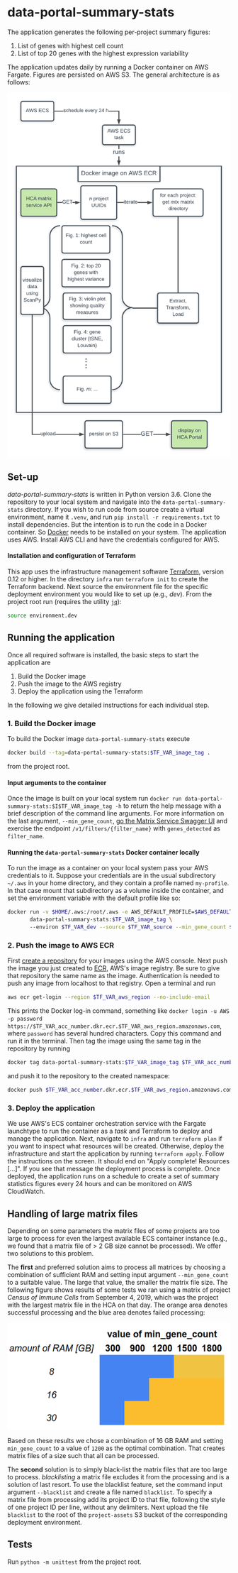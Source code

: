 # data-portal-summary-stats

The application generates the following per-project summary figures:

1. List of genes with highest cell count
2. List of top 20 genes with the highest expression variability
 
The application updates daily by running a Docker container on AWS Fargate. Figures are persisted 
on AWS S3. The general architecture is as follows:

![](./illustrations/spec_v4.png)

## Set-up
_data-portal-summary-stats_ is written in Python version 3.6. Clone the repository to your 
local system and navigate into the `data-portal-summary-stats` directory. If you wish to run code
from source create a virtual environment, name it `.venv`, and run 
`pip install -r requirements.txt` to install dependencies. 
But the intention is to run the code in a Docker container. So 
[Docker](https://www.docker.com) needs to be installed on your system. The application 
uses AWS. Install AWS CLI and have the credentials configured for AWS. 

#### Installation and configuration of Terraform
This app uses the infrastructure management software 
[Terraform](https://learn.hashicorp.com/terraform/getting-started/install.html), version 0.12 
or higher. In the directory `infra` run `terraform init` to create the Terraform backend. 
Next source the environment file for the specific deployment environment you would like to set 
up (e.g., _dev_). From the project root run 
(requires the utility [`jq`](https://stedolan.github.io/jq/)):

```bash
source environment.dev
```

## Running the application

Once all required software is installed, the basic steps to start the application are
1. Build the Docker image
2. Push the image to the AWS registry
3. Deploy the application using the Terraform

In the following we give detailed instructions for each individual step.

### 1. Build the Docker image
To build the Docker image `data-portal-summary-stats` execute

```bash
docker build --tag=data-portal-summary-stats:$TF_VAR_image_tag .
```
from the project root.

#### Input arguments to the container

Once the image is built on your local system run 
`docker run data-portal-summary-stats:$I$TF_VAR_image_tag -h` to 
return the help message with a brief description of the command line arguments. For more 
information on the last argument, `--min_gene_count`, 
[go the Matrix Service Swagger UI](https://matrix.staging.data.humancellatlas.org/)
and exercise the endpoint `/v1/filters/{filter_name}` with `genes_detected` as `filter_name`.   

#### Running the `data-portal-summary-stats` Docker container locally

To run the image as a container on your local system pass your AWS
 credentials to it. Suppose your credentials are in the usual subdirectory `~/.aws` 
 in your home directory, and they contain a profile named `my-profile`. In that case mount that 
 subdirectory as a volume inside the container, and set the environment variable with the default 
 profile like so:
 
```bash
docker run -v $HOME/.aws:/root/.aws -e AWS_DEFAULT_PROFILE=$AWS_DEFAULT_PROFILE \
       data-portal-summary-stats:$TF_VAR_image_tag \ 
       --environ $TF_VAR_dev --source $TF_VAR_source --min_gene_count $TF_VAR_min_gene_count
```

### 2. Push the image to AWS ECR
First [create a repository](https://console.aws.amazon.com/ecr/repositories) for 
your images using the AWS console. Next push the image you just created to 
[ECR](https://aws.amazon.com/ecr/), AWS's image registry. Be sure to give that repository the 
same name as the image. Authentication is needed to push any image from localhost to that registry. 
Open a terminal and run

```bash
aws ecr get-login --region $TF_VAR_aws_region --no-include-email
```
This prints the Docker log-in command, something like 
`docker login -u AWS -p password https://$TF_VAR_acc_number.dkr.ecr.$TF_VAR_aws_region.amazonaws.com`, where 
`password` has several hundred characters. Copy this command and run it in the terminal. Then 
tag the image using the same tag in the repository by running

```bash
docker tag data-portal-summary-stats:$TF_VAR_image_tag $TF_VAR_acc_number.dkr.ecr.$TF_VAR_aws_region.amazonaws.com/data-portal-summary-stats:$TF_VAR_image_tag
```
and push it to the repository to the created namespace:

```bash
docker push $TF_VAR_acc_number.dkr.ecr.$TF_VAR_aws_region.amazonaws.com/data-portal-summary-stats:$TF_VAR_image_tag
```

### 3. Deploy the application
We use AWS's ECS container orchestration service with the Fargate launchtype to run the 
container as a _task_ and Terraform to deploy and manage the application. Next, navigate to 
`infra` and run `terraform plan` if you want to inspect what resources will be created. Otherwise, 
deploy the infrastructure and start the application by running `terraform apply`. Follow the 
instructions on the screen. It should end on "Apply complete! Resources [...]". If you see that 
message the deployment process is complete. Once deployed, the application runs on a schedule to 
create a set of summary statistics figures every 24 hours and can be monitored on AWS CloudWatch.

## Handling of large matrix files
Depending on some parameters the matrix files of some projects are too large to process for even 
the largest available ECS 
container instance (e.g., we found that a matrix file of > 2 GB size cannot be processed). We offer
 two solutions to this problem. 
 
The **first** and preferred solution aims to
 process all matrices by choosing a combination of sufficient RAM and setting 
  input argument `--min_gene_count` to a suitable value. The large that value, the smaller the
  matrix file size. The following figure shows results of some tests we ran using
 a matrix of project _Census of Immune Cells_ from September 4, 2019, which was the project with 
 the largest matrix file in the HCA on that day. The orange area denotes successful processing 
 and the blue area denotes failed processing:
  
  ![tests](./illustrations/large-file-experiment_figure.png)
  
Based on these results we chose a combination of 16 GB RAM and setting `min_gene_count` to 
a value of `1200` as the optimal combination. That creates matrix files of a size such that
all can be processed.
 
The **second** solution is to simply black-list the matrix files that are too large to
 process. _blacklisting_
 a matrix file excludes it from the processing and is a solution of last resort. To use 
 the blacklist feature, set the command input argument `--blacklist` and create a 
 file named `blacklist`. To specify a matrix file from processing add its project ID to 
 that file, following the style of one project ID per line, without any delimiters. Next
 upload the file `blacklist` to the root of the `project-assets` S3 bucket of the corresponding
 deployment environment.
 
 ## Tests
 Run `python -m unittest` from the project root.
 